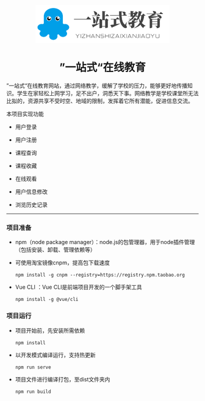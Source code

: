 <p align = "center">
<img src="https://github.com/Narotoconan/One-stop_Education/blob/master/src/assets/img/header/logo.png" height="100px" />
</p>

<h1 align = "center">”一站式“在线教育</h1>

”一站式“在线教育网站，通过网络教学，缓解了学校的压力，能够更好地传播知识。学生在家轻松上网学习，足不出户，洞悉天下事。网络教学是学校课堂所无法比拟的，资源共享不受时空、地域的限制，发挥着它所有潜能，促进信息交流。

本项目实现功能

- 用户登录
- 用户注册

- 课程查询
- 课程收藏
- 在线观看
- 用户信息修改
- 浏览历史记录

------

### 项目准备

- npm（node package manager）：node.js的包管理器，用于node插件管理（包括安装、卸载、管理依赖等）

- 可使用淘宝镜像cnpm，提高包下载速度

  ```
  npm install -g cnpm --registry=https://registry.npm.taobao.org
  ```

- Vue CLI ：Vue CLI是前端项目开发的一个脚手架工具

  ```
  npm install -g @vue/cli
  ```

### 项目运行

- 项目开始前，先安装所需依赖

  ```
  npm install
  ```

- 以开发模式编译运行，支持热更新

  ```
  npm run serve
  ```

- 项目文件进行编译打包，至dist文件夹内

  ```
  npm run build
  ```



